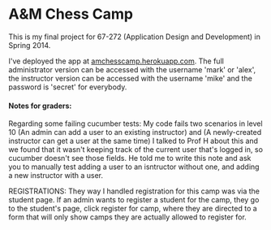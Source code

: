 # A&M Chess Camp

This is my final project for 67-272 (Application Design and Development) in Spring 2014. 

I've deployed the app at [amchesscamp.herokuapp.com](http://amchesscamp.herokuapp.com/). The full administrator version can be accessed with the username 'mark' or 'alex', the instructor version can be accessed with the username 'mike' and the password is 'secret' for everybody.

#### Notes for graders: 

Regarding some failing cucumber tests: My code fails two scenarios in level 10 (An admin can add a user to an existing instructor) and (A newly-created instructor can get a user at the same time) I talked to Prof H about this and we found that it wasn't keeping track of the current user that's logged in, so cucumber doesn't see those fields. He told me to write this note and ask you to manually test adding a user to an isntructor without one, and adding a new instructor with a user. 

REGISTRATIONS: They way I handled registration for this camp was via the student page. If an admin wants to register a student for the camp, they go to the student's page, click register for camp, where they are directed to a form that will only show camps they are actually allowed to register for. 


